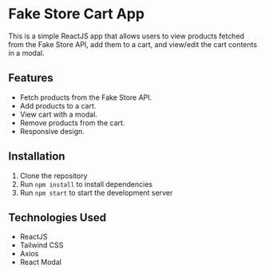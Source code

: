 # Fake Store Cart App

This is a simple ReactJS app that allows users to view products fetched from the Fake Store API, add them to a cart, and view/edit the cart contents in a modal.

## Features

- Fetch products from the Fake Store API.
- Add products to a cart.
- View cart with a modal.
- Remove products from the cart.
- Responsive design.

## Installation

1. Clone the repository
2. Run `npm install` to install dependencies
3. Run `npm start` to start the development server

## Technologies Used

- ReactJS
- Tailwind CSS
- Axios
- React Modal
